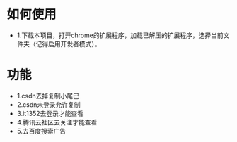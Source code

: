 # 如何使用
- 1.下载本项目，打开chrome的扩展程序，加载已解压的扩展程序，选择当前文件夹（记得启用开发者模式）。
# 功能
- 1.csdn去掉复制小尾巴
- 2.csdn未登录允许复制
- 3.it1352去登录才能查看
- 4.腾讯云社区去关注才能查看
- 5.去百度搜索广告